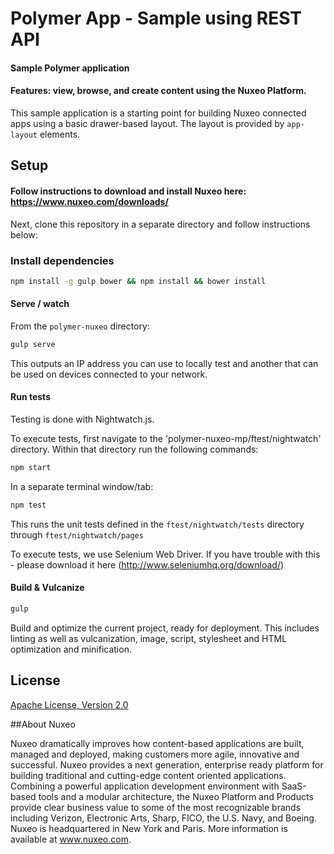 # Polymer App - Sample using REST API

#### Sample Polymer application 
#### Features: view, browse, and create content using the Nuxeo Platform.

This sample application is a starting point for building Nuxeo connected apps using a basic
drawer-based layout. The layout is provided by `app-layout` elements.

## Setup

#### Follow instructions to download and install Nuxeo here: https://www.nuxeo.com/downloads/

Next, clone this repository in a separate directory and follow instructions below:

### Install dependencies

```sh
npm install -g gulp bower && npm install && bower install
```


#### Serve / watch

From the `polymer-nuxeo` directory:

```sh
gulp serve
```

This outputs an IP address you can use to locally test and another that can be used on devices connected to your network.

#### Run tests

Testing is done with Nightwatch.js. 

To execute tests, first navigate to the 'polymer-nuxeo-mp/ftest/nightwatch' directory. Within that directory run the following commands:

```sh
npm start
```
In a separate terminal window/tab:

```sh
npm test
```
This runs the unit tests defined in the `ftest/nightwatch/tests` directory through `ftest/nightwatch/pages`

To execute tests, we use Selenium Web Driver. If you have trouble with this - please download it here (http://www.seleniumhq.org/download/)

#### Build & Vulcanize

```sh
gulp
```

Build and optimize the current project, ready for deployment. This includes linting as well as vulcanization, image, script, stylesheet and HTML optimization and minification.

## License

[Apache License, Version 2.0](http://www.apache.org/licenses/LICENSE-2.0.html)

##About Nuxeo

Nuxeo dramatically improves how content-based applications are built, managed and deployed, making customers more agile, innovative and successful. Nuxeo provides a next generation, enterprise ready platform for building traditional and cutting-edge content oriented applications. Combining a powerful application development environment with SaaS-based tools and a modular architecture, the Nuxeo Platform and Products provide clear business value to some of the most recognizable brands including Verizon, Electronic Arts, Sharp, FICO, the U.S. Navy, and Boeing. Nuxeo is headquartered in New York and Paris. More information is available at www.nuxeo.com.